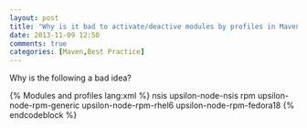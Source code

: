 ```yaml
---
layout: post
title: "Why is it bad to activate/deactive modules by profiles in Maven"
date: 2013-11-09 12:50
comments: true
categories: [Maven,Best Practice]
---
```


Why is the following a bad idea?

{% Modules and profiles lang:xml %}
  <profiles>
          <profile>
                <id>nsis</id>
                <modules>
                        <module>upsilon-node-nsis</module>
                </modules>
        </profile>
        <profile>
                <id>rpm</id>
                <modules>
                        <module>upsilon-node-rpm-generic</module>
                        <module>upsilon-node-rpm-rhel6</module>
                        <module>upsilon-node-rpm-fedora18</module>
                </modules>
        </profile>
  </profiles>
{% endcodeblock %}
